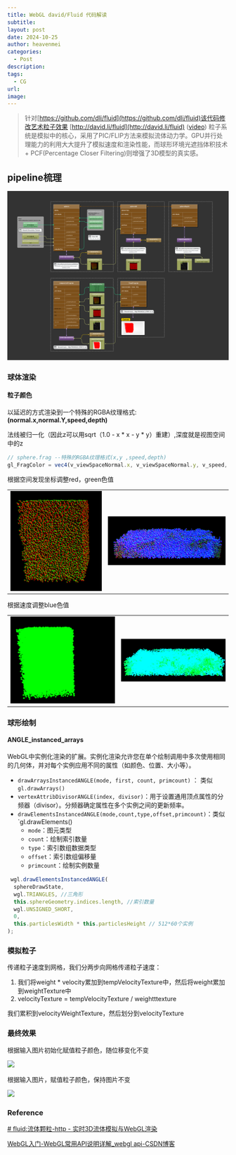 ```yaml
---
title: WebGL david/Fluid 代码解读
subtitle: 
layout: post
date: 2024-10-25
author: heavenmei
categories:
  - Post
description: 
tags:
  - CG
url: 
image:
---
```

> 针对[https://github.com/dli/fluid](https://github.com/dli/fluid)该代码修改艺术粒子效果
> [http://david.li/fluid](http://david.li/fluid) ([video](http://www.youtube.com/watch?v=DhNt_A3k4B4))
> 粒子系统是模拟中的核心，采用了PIC/FLIP方法来模拟流体动力学。GPU并行处理能力的利用大大提升了模拟速度和渲染性能，而球形环境光遮挡体积技术+ PCF(Percentage Closer Filtering)则增强了3D模型的真实感。
> 


## pipeline梳理
![](assets/2024-10-25-WebGL-david-Fluid-20241110081353.png)


### 球体渲染

#### 粒子颜色

以延迟的方式渲染到一个特殊的RGBA纹理格式: **(normal.x,normal.Y,speed,depth)**

法线被归一化（因此z可以用sqrt（1.0 - x * x - y * y）重建）,深度就是视图空间中的z

```js
// sphere.frag --特殊的RGBA纹理格式(x,y ,speed,depth)
gl_FragColor = vec4(v_viewSpaceNormal.x, v_viewSpaceNormal.y, v_speed, v_viewSpacePosition.z);
```

根据空间发现坐标调整red，green色值  

|  |  |
| :--: | :--: |
| ![200](assets/2024-10-25-WebGL-david-Fluid-20241110010939.png) | ![400](assets/2024-10-25-WebGL-david-Fluid-20241110011029.png) |



根据速度调整blue色值

|  |  |
| :----: | :----: |
| ![\|300](assets/2024-10-25-WebGL-david-Fluid-20241110011051.png) | ![\|400](assets/2024-10-25-WebGL-david-Fluid-20241110011111.png) |



### 球形绘制
#### ANGLE_instanced_arrays
WebGL中实例化渲染的扩展。实例化渲染允许您在单个绘制调用中多次使用相同的几何体，并对每个实例应用不同的属性（如颜色、位置、大小等）。
- `drawArraysInstancedANGLE(mode, first, count, primcount)` ： 类似`gl.drawArrays()`
- `vertexAttribDivisorANGLE(index, divisor)`：用于设置通用顶点属性的分频器（divisor）。分频器确定属性在多个实例之间的更新频率。
- `drawElementsInstancedANGLE(mode,count,type,offset,primcount)`：类似`gl.drawElements()
	- `mode`：图元类型
	- `count`：绘制索引数量
	- `type`：索引数组数据类型
	- `offset`：索引数组偏移量
	- `primcount`：绘制实例数量


```js
 wgl.drawElementsInstancedANGLE(
  sphereDrawState,
  wgl.TRIANGLES, //三角形
  this.sphereGeometry.indices.length, //索引数量
  wgl.UNSIGNED_SHORT,
  0,
  this.particlesWidth * this.particlesHeight // 512*60个实例
);

```


### 模拟粒子

传递粒子速度到网格，我们分两步向网格传递粒子速度：

1. 我们将weight * velocity累加到tempVelocityTexture中，然后将weight累加到weightTexture中
2. velocityTexture = tempVelocityTexture / weightttexture

我们累积到velocityWeightTexture，然后划分到velocityTexture











### 最终效果
根据输入图片初始化赋值粒子颜色，随位移变化不变

![](assets/2024-10-25-WebGL-david-Fluid-20241117012616.gif)

根据输入图片，赋值粒子颜色，保持图片不变

![](assets/2024-10-25-WebGL-david-Fluid-20241118105708.gif)

### Reference
[# fluid:流体颗粒-http - 实时3D流体模拟与WebGL渲染](https://blog.csdn.net/weixin_42594427/article/details/142328230)

[WebGL入门-WebGL常用API说明详解_webgl api-CSDN博客](https://blog.csdn.net/qw8704149/article/details/115152067)